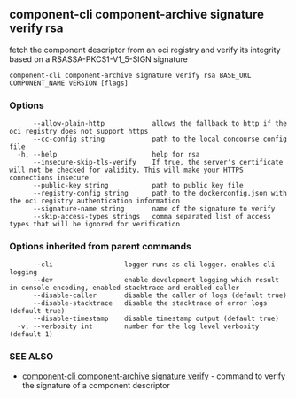 ## component-cli component-archive signature verify rsa

fetch the component descriptor from an oci registry and verify its integrity based on a RSASSA-PKCS1-V1_5-SIGN signature

```
component-cli component-archive signature verify rsa BASE_URL COMPONENT_NAME VERSION [flags]
```

### Options

```
      --allow-plain-http            allows the fallback to http if the oci registry does not support https
      --cc-config string            path to the local concourse config file
  -h, --help                        help for rsa
      --insecure-skip-tls-verify    If true, the server's certificate will not be checked for validity. This will make your HTTPS connections insecure
      --public-key string           path to public key file
      --registry-config string      path to the dockerconfig.json with the oci registry authentication information
      --signature-name string       name of the signature to verify
      --skip-access-types strings   comma separated list of access types that will be ignored for verification
```

### Options inherited from parent commands

```
      --cli                  logger runs as cli logger. enables cli logging
      --dev                  enable development logging which result in console encoding, enabled stacktrace and enabled caller
      --disable-caller       disable the caller of logs (default true)
      --disable-stacktrace   disable the stacktrace of error logs (default true)
      --disable-timestamp    disable timestamp output (default true)
  -v, --verbosity int        number for the log level verbosity (default 1)
```

### SEE ALSO

* [component-cli component-archive signature verify](component-cli_component-archive_signature_verify.md)	 - command to verify the signature of a component descriptor

